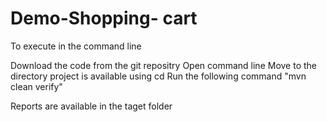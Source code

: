 # Demo-Shopping- cart

To execute in the command line

Download the code from the git repositry
Open command line 
Move to the directory project is available using cd
Run the following command
	"mvn clean verify"

Reports are available in the taget folder